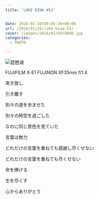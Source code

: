 ```yaml
---
title: 'LAKE BIWA #53'


date: 2016-01-26T09:05:26+00:00
url: /2016/01/26/lake-biwa-53/
cover: /images/2016/02/DSF9040.jpg
categories:
  - PHOTO

---
```

<!--more-->
![琵琶湖](/images/2016/02/DSF9048.jpg "琵琶湖")

FUJIFILM X-E1 FUJINON XF35mm f/1.4

突き放し

引き離す

別々の道を歩ませた

別々の時空を過ごした

なのに同じ景色を見ていた

言葉は無力

どれだけの言葉を重ねても感謝し尽くせない

どれだけの言葉を重ねても尽くせない

命を捧げる

生を尽くす

心からありがとう
